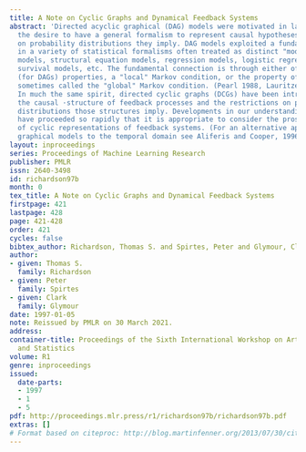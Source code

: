 ```yaml
---
title: A Note on Cyclic Graphs and Dynamical Feedback Systems
abstract: 'Directed acyclic graphical (DAG) models were motivated in large part by
  the desire to have a general formalism to represent causal hypotheses and the restrictions
  on probability distributions they imply. DAG models exploited a fundamental kinship
  in a variety of statistical formalisms often treated as distinct "models": factor
  models, structural equation models, regression models, logistic regression models,
  survival models, etc. The fundamental connection is through either of two equivalent
  (for DAGs) properties, a "local" Markov condition, or the property of d-separation,
  sometimes called the "global" Markov condition. (Pearl 1988, Lauritzen et al. 1990).
  In much the same spirit, directed cyclic graphs (DCGs) have been introduced to represent
  the causal ·structure of feedback processes and the restrictions on probability
  distributions those structures imply. Developments in our understanding of DCGs
  have proceeded so rapidly that it is appropriate to consider the prospects and limitations
  of cyclic representations of feedback systems. (For an alternative approach to extending
  graphical models to the temporal domain see Aliferis and Cooper, 1996)'
layout: inproceedings
series: Proceedings of Machine Learning Research
publisher: PMLR
issn: 2640-3498
id: richardson97b
month: 0
tex_title: A Note on Cyclic Graphs and Dynamical Feedback Systems
firstpage: 421
lastpage: 428
page: 421-428
order: 421
cycles: false
bibtex_author: Richardson, Thomas S. and Spirtes, Peter and Glymour, Clark
author:
- given: Thomas S.
  family: Richardson
- given: Peter
  family: Spirtes
- given: Clark
  family: Glymour
date: 1997-01-05
note: Reissued by PMLR on 30 March 2021.
address:
container-title: Proceedings of the Sixth International Workshop on Artificial Intelligence
  and Statistics
volume: R1
genre: inproceedings
issued:
  date-parts:
  - 1997
  - 1
  - 5
pdf: http://proceedings.mlr.press/r1/richardson97b/richardson97b.pdf
extras: []
# Format based on citeproc: http://blog.martinfenner.org/2013/07/30/citeproc-yaml-for-bibliographies/
---
```

